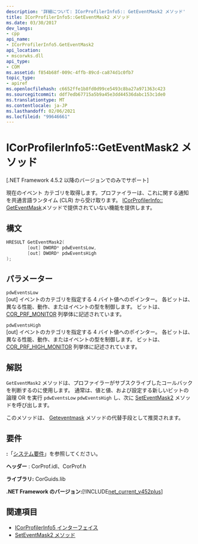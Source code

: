 ```yaml
---
description: '詳細について: ICorProfilerInfo5:: GetEventMask2 メソッド'
title: ICorProfilerInfo5::GetEventMask2 メソッド
ms.date: 03/30/2017
dev_langs:
- cpp
api_name:
- ICorProfilerInfo5.GetEventMask2
api_location:
- mscorwks.dll
api_type:
- COM
ms.assetid: f854b68f-009c-4ffb-89cd-ca874d1c0fb7
topic_type:
- apiref
ms.openlocfilehash: c6652ffe1b8fd0d99ce5493c8ba27a971363c423
ms.sourcegitcommit: ddf7edb67715a5b9a45e3dd44536dabc153c1de0
ms.translationtype: MT
ms.contentlocale: ja-JP
ms.lasthandoff: 02/06/2021
ms.locfileid: "99646661"
---
```

# <a name="icorprofilerinfo5geteventmask2-method"></a>ICorProfilerInfo5::GetEventMask2 メソッド

[.NET Framework 4.5.2 以降のバージョンでのみでサポート]  
  
 現在のイベント カテゴリを取得します。プロファイラーは、これに関する通知を共通言語ランタイム (CLR) から受け取ります。  [ICorProfilerInfo:: GetEventMask](icorprofilerinfo-geteventmask-method.md)メソッドで提供されていない機能を提供します。  
  
## <a name="syntax"></a>構文  
  
```cpp
HRESULT GetEventMask2(  
        [out] DWORD* pdwEventsLow,  
        [out] DWORD* pdwEventsHigh  
);  
```  
  
## <a name="parameters"></a>パラメーター  

 `pdwEventsLow`  
 [out] イベントのカテゴリを指定する 4 バイト値へのポインター。 各ビットは、異なる性能、動作、またはイベントの型を制御します。 ビットは、 [COR_PRF_MONITOR](cor-prf-monitor-enumeration.md) 列挙体に記述されています。  
  
 `pdwEventsHigh`  
 [out] イベントのカテゴリを指定する 4 バイト値へのポインター。  各ビットは、異なる性能、動作、またはイベントの型を制御します。 ビットは、 [COR_PRF_HIGH_MONITOR](cor-prf-high-monitor-enumeration.md) 列挙体に記述されています。  
  
## <a name="remarks"></a>解説  

 `GetEventMask2` メソッドは、プロファイラーがサブスクライブしたコールバックを判断するのに使用します。 通常は、値と値、および設定する新しいビットの論理 OR を実行 `pdwEventsLow` `pdwEventsHigh` し、次に [SetEventMask2](icorprofilerinfo5-seteventmask2-method.md) メソッドを呼び出します。  
  
 このメソッドは、 [Geteventmask](icorprofilerinfo-geteventmask-method.md) メソッドの代替手段として推奨されます。  
  
## <a name="requirements"></a>要件  

 **:**「[システム要件](../../get-started/system-requirements.md)」を参照してください。  
  
 **ヘッダー** : CorProf.idl、CorProf.h  
  
 **ライブラリ:** CorGuids.lib  
  
 **.NET Framework のバージョン:**[!INCLUDE[net_current_v452plus](../../../../includes/net-current-v452plus-md.md)]  
  
## <a name="see-also"></a>関連項目

- [ICorProfilerInfo5 インターフェイス](icorprofilerinfo5-interface.md)
- [SetEventMask2 メソッド](icorprofilerinfo5-seteventmask2-method.md)
